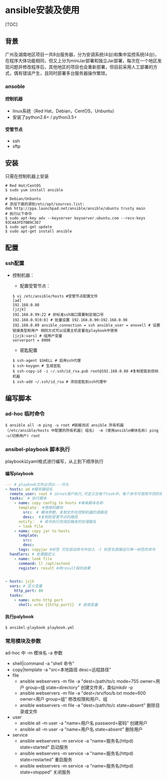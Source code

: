 # ansible安装及使用
[TOC]
## 背景
广州及湖南地区项目一共8台服务器，分为安调系统(4台)和集中监控系统(4台)，在程序大体功能相同，但又上分为miniJar部署和独立Jar部署，每次在一个地区发现问题并修改程序后，其他地区的项目也会重新部署，但目前采用人工部署的方式，偶有错误产生，且同时部署多台服务器操作繁琐。

### ansoble
#### 控制机器
* linux系统（Red Hat，Debian，CentOS，Unbuntu）
* 安装了python2.6+ / python3.5+

#### 受管节点
* ssh
* sftp

## 安装
只需在控制机器上安装
``` shell
# Red Hat/CentOS
$ sudo yum install ansible

# Debian/Unbuntu
# 添加下面的源到/etc/apt/sources.list:
deb http://ppa.launchpad.net/ansible/ansible/ubuntu trusty main
# 执行以下命令
$ sudo apt-key adv --keyserver keyserver.ubuntu.com --recv-keys 93C4A3FD7BB9C367
$ sudo apt-get update
$ sudo apt-get install ansible
```

## 配置
### ssh配置
* 控制机器：
    - 配置受管节点：
    ``` shell
    $ vi /etc/ansible/hosts #受管节点配置文件
    [ad]
    192.168.0.88
    [jzjk]
    192.168.0.99:22 # 非标准ssh端口需要制定端口号
    192.168.0.9[0:8] # 批量设置 192.168.0.90~192.168.0.98
    192.168.0.89 ansible_connection = ssh ansible_user = enovell # 设置链接类型和用户 相同方式可以设置主机变量在playbook中使用
    [jzjk:vars] # 组用户变量
    serverport = 8000
    ```

    - 密匙配置
    ``` shell
    $ ssh-agent $SHELL # 启用ssh代理
    $ ssh-keygen # 生成密匙
    $ ssh-copy-id -i ~/.ssh/id_rsa.pub root@192.168.0.88 #复制密匙到目标机器
    $ ssh-add ~/.ssh/id_rsa # 添加密匙到ssh代理中
    ```

## 编写脚本
### ad-hoc 临时命令
``` shell
$ ansible all -m ping -u root #链接测试 ansible 所有机器（/etc/ansible/hosts 中配置的所有机器| 组名） -m (使用ansible模块名称) ping -u(切换用户) root

```

### ansibel-playbook 脚本执行
playbook以yaml格式进行编写，从上到下顺序执行
#### 编写playbook
``` yml
--- # playbook文件必须以---开头
- hosts: ad #服务器组名
  remote_user: root # 以root用户执行,可定义在每个task中，每个命令可使用不同的用户执行
  tasks:  # 执行脚本
    - name: copy config to hosts #单条脚本名称
      template： #使用的模块
        src:  # 模块参数，复制文件在控制机器的源路径
        desc:  #复制到受管节点的路径
      notify：  # 命令执行完成后触发的处理器名
      - look file
    - name: copy jar to hosts
      template:
        src:
        desc:
      tags: copyjar #标签 可在启动命令中加入 -t 标签名直接运行单一标签的命令
  handlers: # 处理器定义
    - name: look file
      command: ll /opt/extend
      register: result #用result保存结果


- hosts: jzjk
  vars: # 定义变量
    http_port: 80
  tasks:
    - name: echo http port
      shell: echo {{http_port}}  # 使用变量
```

#### 执行palybook
``` shell
$ ansibel-playbook playbook.yml
```

### 常用模块及参数

ad-hoc 中 -m 模块名 -a 参数

* shell|command -a "shell 命令"
* copy|template -a "src=本地路径 desc=远程路径"
* file
    - ansible webservers -m file -a "dest=/path/to/c mode=755 owner=用户 group=组 state=directory" 创建文件夹，类似mkdir -p
    - ansible webservers -m file -a "dest=/srv/foo/b.txt mode=600 owner=用户 group=组" 修改权限和用户、组
    - ansible webservers -m file -a "dest=/path/to/c state=absent" 删除目录或文件
* user
    - ansible all -m user -a "name=用户名 password=密码" 创建用户
    - ansible all -m user -a "name=用户名 state=absent" 删除用户
* service
    - ansible webservers -m service -a "name=服务名(httpd) state=started" 启动服务
    - ansible webservers -m service -a "name=服务名(httpd) state=restarted" 重启服务
    - ansible webservers -m service -a "name=服务名(httpd) state=stopped" 关闭服务


